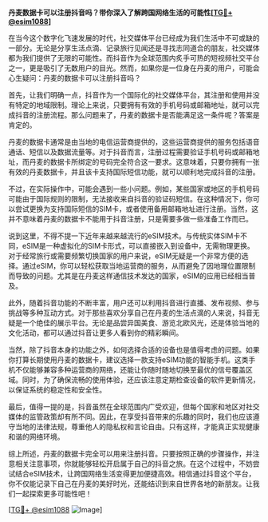**丹麦数据卡可以注册抖音吗？带你深入了解跨国网络生活的可能性[[TG💪+ @esim1088](https://t.me/s/esim1088)]**

在当今这个数字化飞速发展的时代，社交媒体平台已经成为我们生活中不可或缺的一部分。无论是分享生活点滴、记录旅行见闻还是寻找志同道合的朋友，社交媒体都为我们提供了无限的可能性。而抖音作为全球范围内炙手可热的短视频社交平台之一，更是吸引了无数用户的目光。然而，如果你是一位身在丹麦的用户，可能会心生疑问：丹麦的数据卡可以注册抖音吗？

首先，让我们明确一点，抖音作为一个国际化的社交媒体平台，其注册和使用并没有特定的地域限制。理论上来说，只要拥有有效的手机号码或邮箱地址，就可以完成抖音的注册流程。那么问题来了，丹麦的数据卡是否能满足这一条件呢？答案是肯定的。

丹麦的数据卡通常是由当地的电信运营商提供的，这些运营商提供的服务包括语音通话、短信以及数据流量等。对于抖音而言，注册过程需要验证手机号码或邮箱地址，而丹麦的数据卡所绑定的号码完全符合这一要求。这意味着，只要你拥有一张有效的丹麦数据卡，并且该卡支持国际短信功能，就可以顺利地完成抖音的注册。

不过，在实际操作中，可能会遇到一些小问题。例如，某些国家或地区的手机号码可能由于国际规则的限制，无法接收来自抖音的验证码短信。在这种情况下，你可以尝试更换为支持国际短信的SIM卡，或者使用备用邮箱地址进行注册。当然，这并不意味着丹麦的数据卡不能用于抖音注册，只是需要多做一些准备工作而已。

说到这里，不得不提一下近年来越来越流行的eSIM技术。与传统实体SIM卡不同，eSIM是一种虚拟化的SIM卡形式，可以直接嵌入到设备中，无需物理更换。对于经常旅行或需要频繁切换国家的用户来说，eSIM无疑是一个非常方便的选择。通过eSIM，你可以轻松获取当地运营商的服务，从而避免了因地理位置限制而导致的问题。尤其是在丹麦这样通信技术发达的国家，eSIM的应用已经相当普及。

此外，随着抖音功能的不断丰富，用户还可以利用抖音进行直播、发布视频、参与挑战等多种互动方式。对于那些喜欢分享自己在丹麦的生活点滴的人来说，抖音无疑是一个绝佳的展示平台。无论是品尝异国美食、游览北欧风光，还是体验当地的文化活动，都可以通过抖音让更多人看到你的精彩瞬间。

当然，除了抖音本身的功能之外，如何选择合适的设备也是值得考虑的问题。如果你打算长期使用丹麦的数据卡，建议选择一款支持eSIM功能的智能手机。这类手机不仅能够兼容多种运营商的网络，还能让你随时随地切换至最优的信号覆盖区域。同时，为了确保流畅的使用体验，还应该注意定期检查设备的软件更新情况，以保证系统的稳定性和安全性。

最后，值得一提的是，抖音虽然在全球范围内广受欢迎，但每个国家和地区对社交媒体的监管政策却有所不同。因此，在享受抖音带来的乐趣的同时，我们也应该遵守当地的法律法规，尊重他人的隐私权和言论自由。只有这样，才能真正实现健康和谐的网络环境。

综上所述，丹麦的数据卡完全可以用来注册抖音。只要按照正确的步骤操作，并注意相关注意事项，你就能够轻松开启属于自己的抖音之旅。在这个过程中，不妨尝试结合eSIM技术，让跨国网络生活变得更加便捷高效。相信通过抖音这个平台，你不仅能记录下自己在丹麦的美好时光，还能结识到来自世界各地的新朋友。让我们一起探索更多可能性吧！

[[TG💪+ @esim1088](https://t.me/s/esim1088) ![Image](https://i.postimg.cc/4NQfJmqS/Snipaste-2025-05-13-00-14-12.png)]